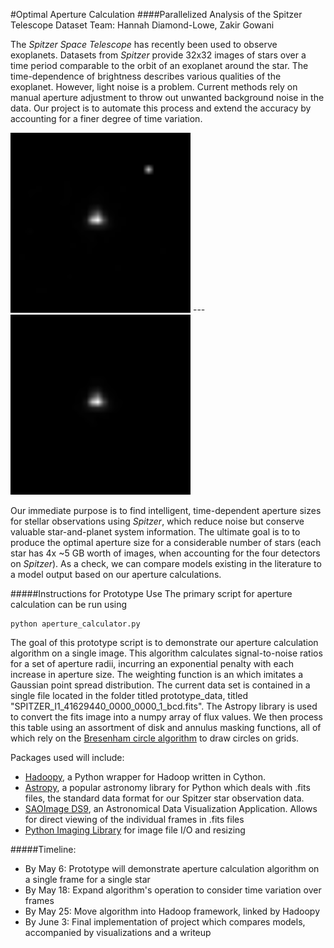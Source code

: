 #Optimal Aperture Calculation
####Parallelized Analysis of the Spitzer Telescope Dataset
Team: Hannah Diamond-Lowe, Zakir Gowani

The _Spitzer Space Telescope_ has recently been used to observe exoplanets. Datasets from _Spitzer_ provide 32x32 images of stars over a time period comparable to the orbit of an exoplanet around the star. The time-dependence of brightness describes various qualities of the exoplanet. However, light noise is a problem. Current methods rely on manual aperture adjustment to throw out unwanted background noise in the data. Our project is to automate this process and extend the accuracy by accounting for a finer degree of time variation. 

![Unmasked](images/frame_one.png) --- ![Masked](images/frame_one_mask_rad_2.png)


Our immediate purpose is to find intelligent, time-dependent aperture sizes for stellar observations using _Spitzer_, which reduce noise but conserve valuable star-and-planet system information. The ultimate goal is to to produce the optimal aperture size for a considerable number of stars (each star has 4x ~5 GB worth of images, when accounting for the four detectors on _Spitzer_). As a check, we can compare models existing in the literature to a model output based on our aperture calculations. 

#####Instructions for Prototype Use
The primary script for aperture calculation can be run using

    python aperture_calculator.py

The goal of this prototype script is to demonstrate our aperture calculation algorithm on a single image. This algorithm calculates signal-to-noise ratios for a set of aperture radii, incurring an exponential penalty with each increase in aperture size. The weighting function is an which imitates a Gaussian point spread distribution. 
The current data set is contained in a single file located in the folder titled prototype_data, titled "SPITZER_I1_41629440_0000_0000_1_bcd.fits". The Astropy library is used to convert the fits image into a numpy array of flux values. We then process this table using an assortment of disk and annulus masking functions, all of which rely on the [Bresenham circle algorithm](http://en.wikipedia.org/wiki/Midpoint_circle_algorithm) to draw circles on grids. 




Packages used will include:
* [Hadoopy](http://www.hadoopy.com/en/latest/), a Python wrapper for Hadoop written in Cython.
* [Astropy](https://astropy.readthedocs.org/en/stable/overview.html), a popular astronomy library for Python which deals with .fits files, the standard data format for our Spitzer star observation data.
* [SAOImage DS9](http://ds9.si.edu/site/Home.html), an Astronomical Data Visualization Application. Allows for direct viewing of the individual frames in .fits files
* [Python Imaging Library](http://www.pythonware.com/products/pil/) for image file I/O and resizing

#####Timeline:
* By May 6: Prototype will demonstrate aperture calculation algorithm on a single frame for a single star
* By May 18: Expand algorithm's operation to consider time variation over frames
* By May 25: Move algorithm into Hadoop framework, linked by Hadoopy
* By June 3: Final implementation of project which compares models, accompanied by visualizations and a writeup
